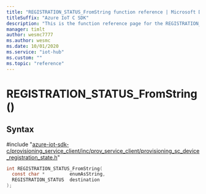 ```yaml
---                             
title: "REGISTRATION_STATUS_FromString function reference | Microsoft Docs" 
titleSuffix: "Azure IoT C SDK"            
description: "This is the function reference page for the REGISTRATION_STATUS_FromString() function in the Azure IoT C SDK. This SDK is used with Azure IoT Hub and Azure IoT Hub Device Provisioning Service"            
manager: timlt                 
author: wesmc7777              
ms.author: wesmc               
ms.date: 10/01/2020                    
ms.service: "iot-hub"             
ms.custom: ""                
ms.topic: "reference"        
---                            
```


# REGISTRATION_STATUS_FromString()

## Syntax

\#include "[azure-iot-sdk-c/provisioning_service_client/inc/prov_service_client/provisioning_sc_device_registration_state.h](../provisioning-sc-device-registration-state-h.md)"  
```C
int REGISTRATION_STATUS_FromString(
  const char *         enumAsString,
  REGISTRATION_STATUS  destination
);
```

